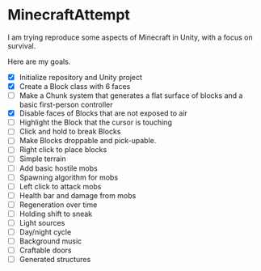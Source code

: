 # MinecraftAttempt
I am trying reproduce some aspects of Minecraft in Unity, with a focus on survival.

Here are my goals.
- [x] Initialize repository and Unity project
- [x] Create a Block class with 6 faces
- [ ] Make a Chunk system that generates a flat surface of blocks and a basic first-person controller
- [x] Disable faces of Blocks that are not exposed to air
- [ ] Highlight the Block that the cursor is touching
- [ ] Click and hold to break Blocks
- [ ] Make Blocks droppable and pick-upable.
- [ ] Right click to place blocks
- [ ] Simple terrain
- [ ] Add basic hostile mobs
- [ ] Spawning algorithm for mobs
- [ ] Left click to attack mobs
- [ ] Health bar and damage from mobs
- [ ] Regeneration over time
- [ ] Holding shift to sneak
- [ ] Light sources
- [ ] Day/night cycle
- [ ] Background music
- [ ] Craftable doors
- [ ] Generated structures
